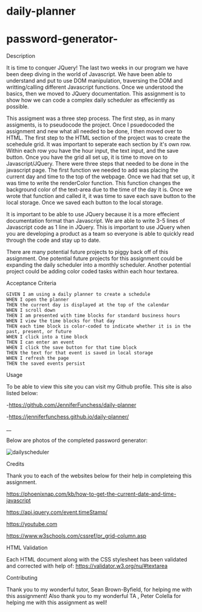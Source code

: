 # daily-planner

# password-generator-

Description

It is time to conquer JQuery! The last two weeks in our program we have been deep diving in the world of Javascript. We have been able to understand and put to use DOM manipulation, traversing the DOM and writting/calling different Javascript functions. Once we understood the basics, then we moved to JQuery documentation. This assignment is to show how we can code a complex daily scheduler as effeciently as possible.

This assigment was a three step process. The first step, as in many assigments, is to pseudocode the project. Once I psuedocoded the assignment and new what all needed to be done, I then moved over to HTML. The first step to the HTML section of the project was to create the scehedule grid. It was important to seperate each section by it's own row. Within each row you have the hour input, the text input, and the save button. Once you have the grid all set up, it is time to move on to Javascript/JQuery. There were three steps that needed to be done in the javascript page. The first function we needed to add was placing the current day and time to the top of the webpage. Once we had that set up, it was time to write the renderColor function. This function changes the background color of the text-area due to the time of the day it is. Once we wrote that function and called it, it was time to save each save button to the local storage. Once we saved each button to the local storage.

It is important to be able to use JQuery because it is a more effecient documentation format than Javascript. We are able to write 3-5 lines of Javascript code as 1 line in JQuery. This is important to use JQuery when you are developing a product as a team so everyone is able to quickly read through the code and stay up to date.

There are many potential future projects to piggy back off of this assignment. One potential future projects for this assignment could be expanding the daily scheduler into a monthly scheduler. Another potential project could be adding color coded tasks within each hour textarea.

Acceptance Criteria

```
GIVEN I am using a daily planner to create a schedule
WHEN I open the planner
THEN the current day is displayed at the top of the calendar
WHEN I scroll down
THEN I am presented with time blocks for standard business hours
WHEN I view the time blocks for that day
THEN each time block is color-coded to indicate whether it is in the past, present, or future
WHEN I click into a time block
THEN I can enter an event
WHEN I click the save button for that time block
THEN the text for that event is saved in local storage
WHEN I refresh the page
THEN the saved events persist
```

Usage

To be able to view this site you can visit my Github profile. This site is also listed below:

-https://github.com/JenniferFunchess/daily-planner

-https://jenniferfunchess.github.io/daily-planner/

\_\_

Below are photos of the completed password generator:

![dailyscheduler](.png)

Credits

Thank you to each of the websites below for their help in completeing this assignment.

https://phoenixnap.com/kb/how-to-get-the-current-date-and-time-javascript

https://api.jquery.com/event.timeStamp/

https://youtube.com

https://www.w3schools.com/cssref/pr_grid-column.asp

HTML Validation

Each HTML document along with the CSS stylesheet has been validated and corrected with help of:
https://validator.w3.org/nu/#textarea

Contributing

Thank you to my wonderful tutor, Sean Brown-Byfield, for helping me with this assignment!
Also thank you to my wonderful TA , Peter Colella for helping me with this assignment as well!
